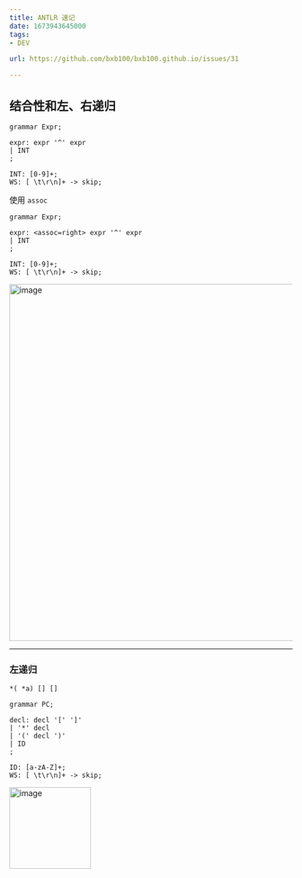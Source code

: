 ```yaml
---
title: ANTLR 速记
date: 1673943645000
tags:
- DEV

url: https://github.com/bxb100/bxb100.github.io/issues/31

---
```

## 结合性和左、右递归

```g4
grammar Expr;

expr: expr '^' expr
| INT
;

INT: [0-9]+;
WS: [ \t\r\n]+ -> skip;
```

使用 `assoc`
```g4
grammar Expr;

expr: <assoc=right> expr '^' expr
| INT
;

INT: [0-9]+;
WS: [ \t\r\n]+ -> skip;

```

<img width="634" alt="image" src="https://user-images.githubusercontent.com/20685961/212845734-0fe03e3f-76e6-4d95-a8b8-ba494a2ffecf.png">



---

<a id="issuecomment-1385027634"></a>
### 左递归
`*( *a) [] []`

```antlr
grammar PC;

decl: decl '[' ']'
| '*' decl
| '(' decl ')'
| ID
;

ID: [a-zA-Z]+;
WS: [ \t\r\n]+ -> skip;

```

<img width="145" alt="image" src="https://user-images.githubusercontent.com/20685961/212849377-0046b5ef-557a-4927-94ba-024490d76f5e.png">
